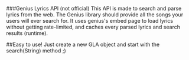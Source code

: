###Genius Lyrics API (not official)
This API is made to search and parse lyrics from the web. The Genius library should provide all the songs your users will ever search for. It uses genius's embed page to load lyrics without getting rate-limited, and caches every parsed lyrics and search results (runtime).

##Easy to use!
Just create a new GLA object and start with the search(String) method ;)
